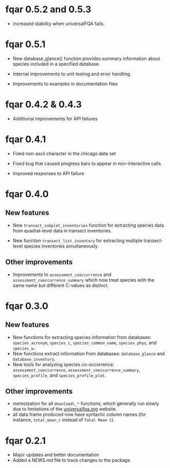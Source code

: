 # fqar 0.5.2 and 0.5.3

* increased stability when universalFQA fails.

# fqar 0.5.1

* New database_glance() function provides summary information about species included in a specified database.

* Internal improvements to unit testing and error handling. 

* Improvements to examples in documentation files

# fqar 0.4.2 & 0.4.3

* Additional improvements for API failures

# fqar 0.4.1

* Fixed non-ascii character in the chicago data set

* Fixed bug that caused progress bars to appear in non-interactive calls

* Improved responses to API failure

# fqar 0.4.0

## New features

* New `transect_subplot_inventories` function for extracting species data from quadrat-level data in transect inventories.

* New function `transect_list_inventory` for extracting multiple transect-level species inventories simultaneously.

## Other improvements

* Improvements to `assessment_cooccurrence` and `assessment_cooccurrence_summary` which now treat species with the same name but different C-values as distinct.

# fqar 0.3.0

## New features

* New functions for extracting species information from databases: `species_acronym`, `species_c`, `species_common_name`, `species_phys`, and `species_w`.
* New functions extract information from databases: `database_glance` and `database_inventory`. 
* New tools for analyzing species co-occurrence: `assessment_cooccurrence`, `assessment_cooccurrence_summary`, `species_profile`, and `species_profile_plot`.

## Other improvements

* memoization for all `download\_*` functions, which generally run slowly due to limitations of the [universalfqa.org](https://universalfqa.org/) website.
* all data frame produced now have syntactic column names (for instance, `total_mean_c` instead of `Total Mean C`).


# fqar 0.2.1

* Major updates and better documentation
* Added a NEWS.md file to track changes to the package

